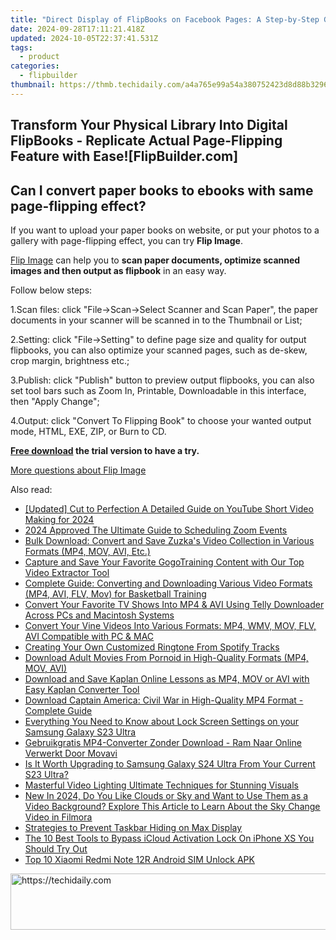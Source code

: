 ```yaml
---
title: "Direct Display of FlipBooks on Facebook Pages: A Step-by-Step Guide with FlipBuilder"
date: 2024-09-28T17:11:21.418Z
updated: 2024-10-05T22:37:41.531Z
tags:
  - product
categories:
  - flipbuilder
thumbnail: https://thmb.techidaily.com/a4a765e99a54a380752423d8d88b32966a3339aa9293b1bce2b9a95dc690dd25.jpg
---
```


## Transform Your Physical Library Into Digital FlipBooks - Replicate Actual Page-Flipping Feature with Ease![FlipBuilder.com]

## Can I convert paper books to ebooks with same page-flipping effect?

If you want to upload your paper books on website, or put your photos to a gallery with page-flipping effect, you can try **Flip Image**. 

[Flip Image](https://tools.techidaily.com/flipbuilder/products/) can help you to **scan paper documents, optimize scanned images and then output as flipbook** in an easy way.

Follow below steps:

1.Scan files: click "File->Scan->Select Scanner and Scan Paper", the paper documents in your scanner will be scanned in to the Thumbnail or List;

2.Setting: click "File->Setting" to define page size and quality for output flipbooks, you can also optimize your scanned pages, such as de-skew, crop margin, brightness etc.;

3.Publish: click "Publish" button to preview output flipbooks, you can also set tool bars such as Zoom In, Printable, Downloadable in this interface, then "Apply Change";

4.Output: click "Convert To Flipping Book" to choose your wanted output mode, HTML, EXE, ZIP, or Burn to CD.

**[Free download](https://tools.techidaily.com/flipbuilder/products/) the trial version to have a try.** 

[More questions about Flip Image](https://tools.techidaily.com/flipbuilder/products/)

<ins class="adsbygoogle"
     style="display:block"
     data-ad-format="autorelaxed"
     data-ad-client="ca-pub-7571918770474297"
     data-ad-slot="1223367746"></ins>

<ins class="adsbygoogle"
     style="display:block"
     data-ad-client="ca-pub-7571918770474297"
     data-ad-slot="8358498916"
     data-ad-format="auto"
     data-full-width-responsive="true"></ins>

<span class="atpl-alsoreadstyle">Also read:</span>
<div><ul>
<li><a href="https://youtube-sure.techidaily.com/ed-cut-to-perfection-a-detailed-guide-on-youtube-short-video-making-for-2024/"><u>[Updated] Cut to Perfection A Detailed Guide on YouTube Short Video Making for 2024</u></a></li>
<li><a href="https://screen-sharing-recording.techidaily.com/2024-approved-the-ultimate-guide-to-scheduling-zoom-events/"><u>2024 Approved The Ultimate Guide to Scheduling Zoom Events</u></a></li>
<li><a href="https://win-alternatives.techidaily.com/bulk-download-convert-and-save-zuzkas-video-collection-in-various-formats-mp4-mov-avi-etc/"><u>Bulk Download: Convert and Save Zuzka's Video Collection in Various Formats (MP4, MOV, AVI, Etc.)</u></a></li>
<li><a href="https://win-alternatives.techidaily.com/capture-and-save-your-favorite-gogotraining-content-with-our-top-video-extractor-tool/"><u>Capture and Save Your Favorite GogoTraining Content with Our Top Video Extractor Tool</u></a></li>
<li><a href="https://win-alternatives.techidaily.com/complete-guide-converting-and-downloading-various-video-formats-mp4-avi-flv-mov-for-basketball-training/"><u>Complete Guide: Converting and Downloading Various Video Formats (MP4, AVI, FLV, Mov) for Basketball Training</u></a></li>
<li><a href="https://win-alternatives.techidaily.com/convert-your-favorite-tv-shows-into-mp4-and-avi-using-telly-downloader-across-pcs-and-macintosh-systems/"><u>Convert Your Favorite TV Shows Into MP4 & AVI Using Telly Downloader Across PCs and Macintosh Systems</u></a></li>
<li><a href="https://win-alternatives.techidaily.com/convert-your-vine-videos-into-various-formats-mp4-wmv-mov-flv-avi-compatible-with-pc-and-mac/"><u>Convert Your Vine Videos Into Various Formats: MP4, WMV, MOV, FLV, AVI Compatible with PC & MAC</u></a></li>
<li><a href="https://win-alternatives.techidaily.com/creating-your-own-customized-ringtone-from-spotify-tracks/"><u>Creating Your Own Customized Ringtone From Spotify Tracks</u></a></li>
<li><a href="https://win-alternatives.techidaily.com/download-adult-movies-from-pornoid-in-high-quality-formats-mp4-mov-avi/"><u>Download Adult Movies From Pornoid in High-Quality Formats (MP4, MOV, AVI)</u></a></li>
<li><a href="https://win-alternatives.techidaily.com/download-and-save-kaplan-online-lessons-as-mp4-mov-or-avi-with-easy-kaplan-converter-tool/"><u>Download and Save Kaplan Online Lessons as MP4, MOV or AVI with Easy Kaplan Converter Tool</u></a></li>
<li><a href="https://win-alternatives.techidaily.com/download-captain-america-civil-war-in-high-quality-mp4-format-complete-guide/"><u>Download Captain America: Civil War in High-Quality MP4 Format - Complete Guide</u></a></li>
<li><a href="https://android-unlock.techidaily.com/everything-you-need-to-know-about-lock-screen-settings-on-your-samsung-galaxy-s23-ultra-by-drfone-android/"><u>Everything You Need to Know about Lock Screen Settings on your Samsung Galaxy S23 Ultra</u></a></li>
<li><a href="https://some-guidance.techidaily.com/gebruikgratis-mp4-converter-zonder-download-ram-naar-online-verwerkt-door-movavi/"><u>Gebruikgratis MP4-Converter Zonder Download - Ram Naar Online Verwerkt Door Movavi</u></a></li>
<li><a href="https://buynow-help.techidaily.com/is-it-worth-upgrading-to-samsung-galaxy-s24-ultra-from-your-current-s23-ultra/"><u>Is It Worth Upgrading to Samsung Galaxy S24 Ultra From Your Current S23 Ultra?</u></a></li>
<li><a href="https://extra-information.techidaily.com/masterful-video-lighting-ultimate-techniques-for-stunning-visuals/"><u>Masterful Video Lighting Ultimate Techniques for Stunning Visuals</u></a></li>
<li><a href="https://ai-video-editing.techidaily.com/new-in-2024-do-you-like-clouds-or-sky-and-want-to-use-them-as-a-video-background-explore-this-article-to-learn-about-the-sky-change-video-in-filmora/"><u>New In 2024, Do You Like Clouds or Sky and Want to Use Them as a Video Background? Explore This Article to Learn About the Sky Change Video in Filmora</u></a></li>
<li><a href="https://win11.techidaily.com/strategies-to-prevent-taskbar-hiding-on-max-display/"><u>Strategies to Prevent Taskbar Hiding on Max Display</u></a></li>
<li><a href="https://activate-lock.techidaily.com/the-10-best-tools-to-bypass-icloud-activation-lock-on-iphone-xs-you-should-try-out-by-drfone-ios/"><u>The 10 Best Tools to Bypass iCloud Activation Lock On iPhone XS You Should Try Out</u></a></li>
<li><a href="https://sim-unlock.techidaily.com/top-10-xiaomi-redmi-note-12r-android-sim-unlock-apk-by-drfone-android/"><u>Top 10 Xiaomi Redmi Note 12R Android SIM Unlock APK</u></a></li>
</ul></div>

<!-- affiliate ads begin -->
<a href="https://appsumo.8odi.net/c/5597632/2118325/7443" target="_top" id="2118325">
  <img src="//a.impactradius-go.com/display-ad/7443-2118325" border="0" alt="https://techidaily.com" width="728" height="90"/>
</a>
<img height="0" width="0" src="https://appsumo.8odi.net/i/5597632/2118325/7443" style="position:absolute;visibility:hidden;" border="0" />
<!-- affiliate ads end -->

